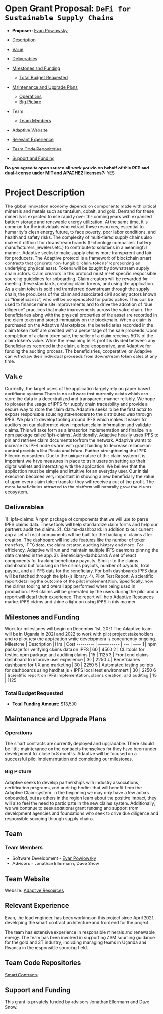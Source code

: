 # Open Grant Proposal: `DeFi for Sustainable Supply Chains`

- **Proposer:** [Evan Powlowsky](https://github.com/PowVT)

- [Description](#project-description)
- [Value](#value)
- [Deliverables](#deliverables)
- [Milestones and Funding](#milestones-and-funding)
  - [Total Budget Requested](#total-budget-requested)
- [Maintenance and Upgrade Plans](#maintenance-and-upgrade-plans)
  - [Operations](#operations)
  - [Big Picture](#big-picture)
- [Team](#team)
  - [Team Members](#team-members)
- [Adaptive Website](#team-website)
- [Relevant Experience](#relevant-experience)
- [Team Code Repositories](#team-code-repositories)
- [Support and Funding](#support-and-funding)

**Do you agree to open source all work you do on behalf of this RFP and dual-license under MIT and APACHE2 licenses?:** YES

# Project Description

The global innovation economy depends on components made with critical minerals and metals such as tantalum, cobalt, and gold. Demand for these minerals is expected to rise rapidly over the coming years with expanded battery storage and renewable energy utilization. At the same time, it is common for the individuals who extract these resources, essential to humanity's clean energy future, to face poverty, poor labor conditions, and health and safety risks. The complexity of multi-tiered supply chains also makes it difficult for downstream brands (technology companies, battery manufacturers, jewelers etc.) to contribute to solutions in a meaningful manner.
Adaptive seeks to make supply chains more transparent and fair for producers. The Adaptive protocol is a framework of blockchain smart contracts that generate non-fungible ‘claim tokens’ representing an underlying physical asset. Tokens will be bought by downstream supply chain actors. Claim creators in this protocol must meet specific responsible sourcing guidelines for onboarding. Claim creators will be rewarded for meeting these standards, creating claim tokens, and using the application.
As a claim token is sold and transferred downstream through the supply chain, the producers of the claim and associated civil society actors known as “Beneficiaries”, who will be compensated for participation. This can be used to finance mine site improvements and to drive the adoption of “due diligence” practices that make improvements across the value chain. The beneficiaries along with the physical properties of the asset are recorded in the claim token and stored immutably on the blockchain.
When a claim is purchased on the Adaptive Marketplace, the beneficiaries recorded in the claim token itself are credited with a percentage of the sale proceeds. Upon completion of a claim token sale, the seller of a claim receives 50% of the claim token’s value. While the remaining 50% profit is divided between any Beneficiaries recorded in the claim, a local cooperative, and Adaptive for funding the auditing process. The beneficiaries, cooperative, or Adaptive can withdraw their individual proceeds from downstream token sales at any time.

## Value

Currently, the target users of the application largely rely on paper based certificate systems.There is no software that currently exists which can store the data in a decentralized and transparent manner reliably. We hope to pioneer the usage of IPFS for supply chain traceability and provide a secure way to store the claim data. Adaptive seeks to be the first actor to expose responsible sourcing stakeholders to the distributed web through IPFS.
We plan to develop tooling around IPFS which makes it easier for auditors on our platform to view important claim information and validate claims. This will take form as a javascript implementation and finalize in a npm package called ‘ipfs-claims’.
Additionally, Adaptive heavily uses IPFS to pin and retrieve claim documents to/from the network. Adaptive wants to increase its IPFS node swarm with grant funding to decrease reliance on central providers like Pinata and Infura. Further strengthening the IPFS Filecoin ecosystem.
Due to the unique nature of this claim system it is important we have measures in place to train users on setting up their digital wallets and interacting with the application. We believe that the application must be simple and intuitive for an everyday user. Our initial execution becomes very important in showing a new beneficiary the value of upon every claim token transfer they will receive a cut of the profit. The more beneficiaries attracted to the platform will naturally grow the claims ecosystem.

## Deliverables

1). ipfs-claims: A npm package of components that we will use to parse IPFS claims data. These tools will help standardize claim forms and help our partners audit the claims.
2). Claims-dashboard: In addition to our current app a set of react components will be built for the tracking of claims after creation. The dashboard will include features like the number of token transfers, IPFS data, the claim creator, auditing history and more. For efficiency, Adaptive will run and maintain multiple IPFS daemons pinning the data created in the app.
3). Beneficiary-dashboard: A set of react components for tracking beneficiary payouts. Similar to the claims dashboard but focusing on the claims payouts, number of payouts, total payout, and all IPFS data for the beneficiary. For both dashboards IPFS data will be fetched through the ipfs-js library.
4). Pilot Test Report: A scientific report detailing the outcome of the pilot implementation. Specifically, how the claims tooling and overall app performed when being used in production. IPFS claims will be generated by the users during the pilot and a report will detail their experience. The report will help Adaptive Resources market IPFS claims and shine a light on using IPFS in this manner.

## Milestones and Funding

Work for milestones will begin on December 1st, 2021
The Adaptive team will be in Uganda in 2021 and 2022 to work with pilot project stakeholders and to pilot test the application while development is concurrently ongoing.
Milestone | Description | Hrs | Cost
--------- | ----------- | --- | ----
1 | npm package for verifying claims data on IPFS | 60 | 4500
2 | CLI tools for testing npm package and auditing claims | 15 | 1125
3 | Front end claims dashboard to improve user experience | 30 | 2250
4 | Beneficiaries dashboard for UX and marketing | 30 | 2250
5 | Automated testing scripts for dashboards using hardhat.js + IPFS local test environment | 30 | 2250
6 | Scientific report on IPFS implementation, claims creation, and auditing | 15 | 1125

### Total Budget Requested

- **Total Funding Amount:** $13,500

## Maintenance and Upgrade Plans

### Operations

The smart contracts are currently deployed and upgradable. There should be little maintenance on the contracts themselves for they have been under development for close to 8 months. Adaptive will be focused on a successful pilot implementation and completing our milestones.

### Big Picture

Adaptive seeks to develop partnerships with industry associations, certification programs, and auditing bodies that will benefit from the Adaptive Claim system. In the beginning we may only have a few actors onboarded, but as others in the region learn about the positive impact, they will also feel the need to participate in the new claims system.
Additionally, we will continue to seek additional grant funding and support from development agencies and foundations who seek to drive due diligence and responsible sourcing through supply chains.

## Team

### Team Members

- Software Development - [Evan Powlowsky](https://github.com/PowVT)
- Advisors - Jonathan Ellermann, Dave Snow

## Team Website

Website: [Adaptive Resources](https://adaptiveresources.io)

## Relevant Experience

Evan, the lead engineer, has been working on this project since April 2021, developing the smart contract architecture and front end for the project.

The team has extensive experience in responsible minerals and renewable energy. The team has been involved in supporting ASM sourcing guidance for the gold and 3T industry, including managing teams in Uganda and Rwanda in the responsible sourcing field.

## Team Code Repositories

[Smart Contracts](https://github.com/PowVT/adaptive-smart-contracts)

## Support and Funding

This grant is privately funded by advisors Jonathan Ellermann and Dave Snow.
